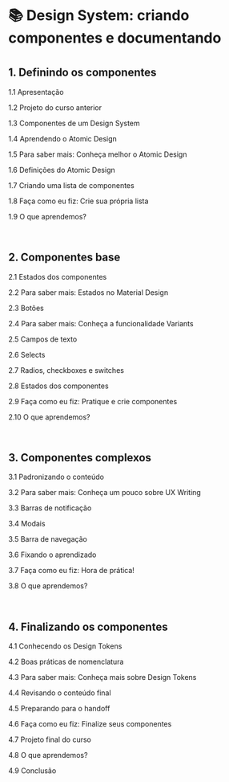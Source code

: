 <h1>📚 Design System: criando componentes e documentando<h1>

<h2>1. Definindo os componentes</h2>
<p>1.1 Apresentação</p>
<p>1.2 Projeto do curso anterior</p>
<p>1.3 Componentes de um Design System</p>
<p>1.4 Aprendendo o Atomic Design</p>
<p>1.5 Para saber mais: Conheça melhor o Atomic Design</p>
<p>1.6 Definições do Atomic Design</p>
<p>1.7 Criando uma lista de componentes</p>
<p>1.8 Faça como eu fiz: Crie sua própria lista</p>
<p>1.9 O que aprendemos?</p><br>

<h2>2. Componentes base</h2>
<p>2.1 Estados dos componentes</p>
<p>2.2 Para saber mais: Estados no Material Design</p>
<p>2.3 Botões</p>
<p>2.4 Para saber mais: Conheça a funcionalidade Variants</p>
<p>2.5 Campos de texto</p>
<p>2.6 Selects</p>
<p>2.7 Radios, checkboxes e switches</p>
<p>2.8 Estados dos componentes</p>
<p>2.9 Faça como eu fiz: Pratique e crie componentes</p>
<p>2.10 O que aprendemos?</p><br>

<h2>3. Componentes complexos</h2>
<p>3.1 Padronizando o conteúdo</p>
<p>3.2 Para saber mais: Conheça um pouco sobre UX Writing</p>
<p>3.3 Barras de notificação</p>
<p>3.4 Modais</p>
<p>3.5 Barra de navegação</p>
<p>3.6 Fixando o aprendizado</p>
<p>3.7 Faça como eu fiz: Hora de prática!</p>
<p>3.8 O que aprendemos?</p><br>

<h2>4. Finalizando os componentes</h2>
<p>4.1 Conhecendo os Design Tokens</p>
<p>4.2 Boas práticas de nomenclatura</p>
<p>4.3 Para saber mais: Conheça mais sobre Design Tokens</p>
<p>4.4 Revisando o conteúdo final</p>
<p>4.5 Preparando para o handoff</p>
<p>4.6 Faça como eu fiz: Finalize seus componentes</p>
<p>4.7 Projeto final do curso</p>
<p>4.8 O que aprendemos?</p>
<p>4.9 Conclusão</p>
